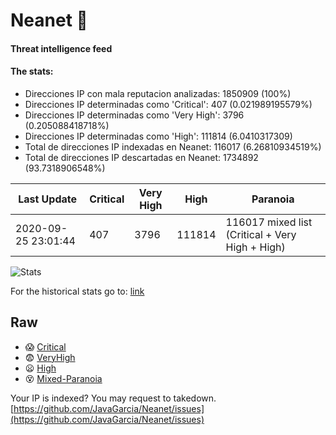 # Neanet :hocho:
#### Threat intelligence feed
#### The stats:

- Direcciones IP con mala reputacion analizadas: 1850909 (100%)
- Direcciones IP determinadas como 'Critical':  407 (0.021989195579%)
- Direcciones IP determinadas como 'Very High':  3796 (0.205088418718%)
- Direcciones IP determinadas como 'High':  111814 (6.0410317309)
- Total de direcciones IP indexadas en Neanet:  116017 (6.26810934519%)
- Total de direcciones IP descartadas en Neanet:  1734892 (93.7318906548%)

| Last Update | Critical | Very High | High | Paranoia |
| --- | --- | --- | --- | --- |
| 2020-09-25 23:01:44 | 407 | 3796 | 111814 | 116017 mixed list (Critical + Very High + High)|

![Stats](https://docs.google.com/spreadsheets/d/e/2PACX-1vSnaNMIXVabIpDJjufMlzH7poXnshF3mgd8Is1g9ytUEzVsP5my4Trn8f-xkoLLQ38xpL3HtmUexLo6/pubchart?oid=501124687&format=image)

For the historical stats go to: [link](/stats.csv)
## Raw
- :scream: [Critical](https://raw.githubusercontent.com/JavaGarcia/Neanet/master/blacklists/neanet_critical.txt)
- :fearful: [VeryHigh](https://raw.githubusercontent.com/JavaGarcia/Neanet/master/blacklists/neanet_veryHigh.txtt)
- :frowning: [High](https://raw.githubusercontent.com/JavaGarcia/Neanet/master/blacklists/neanet_high.txt)
- :dizzy_face: [Mixed-Paranoia](https://raw.githubusercontent.com/JavaGarcia/Neanet/master/blacklists/neanet_all.txt)


Your IP is indexed? You may request to takedown. [https://github.com/JavaGarcia/Neanet/issues](https://github.com/JavaGarcia/Neanet/issues)
























































































































































































































































































































































































































































































































































































































































































































































































































































































































































































































































